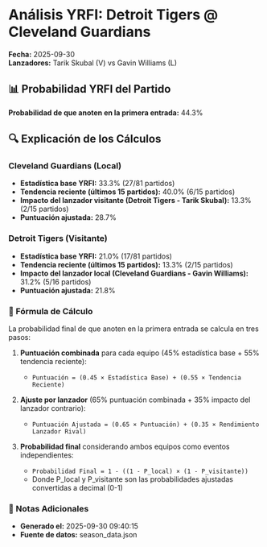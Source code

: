 # Análisis YRFI: Detroit Tigers @ Cleveland Guardians

**Fecha:** 2025-09-30  
**Lanzadores:** Tarik Skubal (V) vs Gavin Williams (L)

## 📊 Probabilidad YRFI del Partido

**Probabilidad de que anoten en la primera entrada:** 44.3%

## 🔍 Explicación de los Cálculos

### Cleveland Guardians (Local)
- **Estadística base YRFI:** 33.3% (27/81 partidos)
- **Tendencia reciente (últimos 15 partidos):** 40.0% (6/15 partidos)
- **Impacto del lanzador visitante (Detroit Tigers - Tarik Skubal):** 13.3% (2/15 partidos)
- **Puntuación ajustada:** 28.7%

### Detroit Tigers (Visitante)
- **Estadística base YRFI:** 21.0% (17/81 partidos)
- **Tendencia reciente (últimos 15 partidos):** 13.3% (2/15 partidos)
- **Impacto del lanzador local (Cleveland Guardians - Gavin Williams):** 31.2% (5/16 partidos)
- **Puntuación ajustada:** 21.8%

### 📝 Fórmula de Cálculo

La probabilidad final de que anoten en la primera entrada se calcula en tres pasos:

1. **Puntuación combinada** para cada equipo (45% estadística base + 55% tendencia reciente):
   - `Puntuación = (0.45 × Estadística Base) + (0.55 × Tendencia Reciente)`

2. **Ajuste por lanzador** (65% puntuación combinada + 35% impacto del lanzador contrario):
   - `Puntuación Ajustada = (0.65 × Puntuación) + (0.35 × Rendimiento Lanzador Rival)`

3. **Probabilidad final** considerando ambos equipos como eventos independientes:
   - `Probabilidad Final = 1 - ((1 - P_local) × (1 - P_visitante))`
   - Donde P_local y P_visitante son las probabilidades ajustadas convertidas a decimal (0-1)

### 📌 Notas Adicionales

- **Generado el:** 2025-09-30 09:40:15
- **Fuente de datos:** season_data.json
